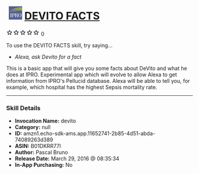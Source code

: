 # &nbsp;<img src="skill_icon" alt="DEVITO FACTS icon" width="36"> [DEVITO FACTS](http://alexa.amazon.com/#skills/amzn1.echo-sdk-ams.app.11652741-2b85-4d51-abda-74089263d389)
![0 stars](../../images/ic_star_border_black_18dp_1x.png)![0 stars](../../images/ic_star_border_black_18dp_1x.png)![0 stars](../../images/ic_star_border_black_18dp_1x.png)![0 stars](../../images/ic_star_border_black_18dp_1x.png)![0 stars](../../images/ic_star_border_black_18dp_1x.png) 0

To use the DEVITO FACTS skill, try saying...

* *Alexa, ask Devito for a fact*

This is a basic app that will give you some facts about DeVito and what he does at IPRO.  Experimental app which will evolve to allow Alexa to get information from IPRO's Pellucid database. Alexa will be able to tell you, for example, which hospital has the highest Sepsis mortality rate.

***

### Skill Details

* **Invocation Name:** devito
* **Category:** null
* **ID:** amzn1.echo-sdk-ams.app.11652741-2b85-4d51-abda-74089263d389
* **ASIN:** B01DKRR77I
* **Author:** Pascal Bruno
* **Release Date:** March 29, 2016 @ 08:35:34
* **In-App Purchasing:** No
